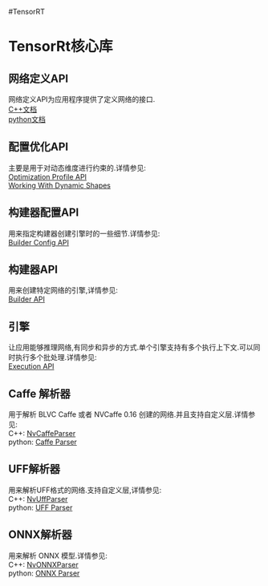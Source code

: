 #TensorRT
# TensorRt核心库

## 网络定义API
网络定义API为应用程序提供了定义网络的接口.  
[C++文档](http://docs.nvidia.com/deeplearning/sdk/tensorrt-api/c_api/classnvinfer1_1_1_i_network_definition.html)   
[python文档](https://docs.nvidia.com/deeplearning/tensorrt/api/python_api/index.html)  

## 配置优化API  
主要是用于对动态维度进行约束的.详情参见:  
[Optimization Profile API](https://docs.nvidia.com/deeplearning/sdk/tensorrt-api/c_api/classnvinfer1_1_1_i_optimization_profile.html)  
[Working With Dynamic Shapes](https://docs.nvidia.com/deeplearning/tensorrt/developer-guide/index.html#work_dynamic_shapes)

## 构建器配置API
用来指定构建器创建引擎时的一些细节.详情参见:   
[Builder Config API](https://docs.nvidia.com/deeplearning/sdk/tensorrt-api/c_api/classnvinfer1_1_1_i_builder_config.html)  

## 构建器API
用来创建特定网络的引擎,详情参见:   
[Builder API](https://docs.nvidia.com/deeplearning/sdk/tensorrt-api/c_api/classnvinfer1_1_1_i_builder.html)    

## 引擎  
让应用能够推理网络,有同步和异步的方式.单个引擎支持有多个执行上下文.可以同时执行多个批处理.详情参见:   
[Execution API](https://docs.nvidia.com/deeplearning/sdk/tensorrt-api/c_api/classnvinfer1_1_1_i_cuda_engine.html)    

## Caffe 解析器 
用于解析 BLVC Caffe 或者 NVCaffe 0.16 创建的网络.并且支持自定义层.详情参见:   
C++: [NvCaffeParser](https://docs.nvidia.com/deeplearning/sdk/tensorrt-api/c_api/classnvcaffeparser1_1_1_i_caffe_parser.html)  
python: [Caffe Parser](https://docs.nvidia.com/deeplearning/sdk/tensorrt-api/python_api/parsers/Caffe/pyCaffe.html)    

## UFF解析器
用来解析UFF格式的网络.支持自定义层,详情参见:   
C++: [NvUffParser](https://docs.nvidia.com/deeplearning/sdk/tensorrt-api/c_api/classnvuffparser_1_1_i_uff_parser.html)  
python: [UFF Parser](https://docs.nvidia.com/deeplearning/sdk/tensorrt-api/python_api/parsers/Uff/pyUff.html)   

## ONNX解析器  
用来解析 ONNX 模型.详情参见:  
C++: [NvONNXParser](https://docs.nvidia.com/deeplearning/sdk/tensorrt-api/c_api/classnvonnxparser_1_1_i_o_n_n_x_parser.html)    
python:  [ONNX Parser](https://docs.nvidia.com/deeplearning/sdk/tensorrt-api/python_api/parsers/Onnx/pyOnnx.html)
